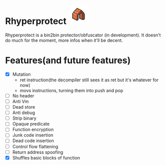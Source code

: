 # Rhyperprotect ![](img/protector.png)

Rhyperprotect is a bin2bin protector/obfuscator (in development). It doesn't do much for the moment, more infos when it'll be decent.

# Features(and future features)

- [x] Mutation
    - ret instruction(the decompiler still sees it as ret but it's whatever for now)
    - movs instructions, turning them into push and pop
- [ ] No header
- [ ] Anti Vm
- [ ] Dead store
- [ ] Anti debug
- [ ] Strip binary
- [ ] Opaque predicate
- [ ] Function encryption
- [ ] Junk code insertion
- [ ] Dead code insertion
- [ ] Control flow flattening
- [ ] Return address spoofing
- [x] Shuffles basic blocks of function

